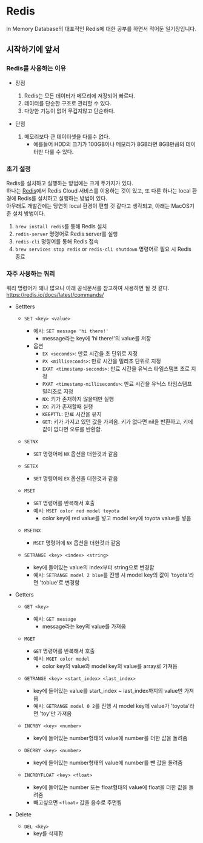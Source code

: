 # Redis

In Memory Database의 대표적인 Redis에 대한 공부를 하면서 적어둔 일기장입니다.

## 시작하기에 앞서

### Redis를 사용하는 이유

- 장점

  1. Redis는 모든 데이터가 메모리에 저장되어 빠르다.
  2. 데이터를 단순한 구조로 관리할 수 있다.
  3. 다양한 기능이 없어 무겁지않고 단순하다.

- 단점
  1. 메모리보다 큰 데이터셋을 다룰수 없다.
     - 예를들어 HDD의 크기가 100GB이나 메모리가 8GB라면 8GB만큼의 데이터만 다룰 수 있다.

### 초기 설정

Redis를 설치하고 실행하는 방법에는 크게 두가지가 있다.  
하나는 [Redis](http://redis.com)에서 Redis Cloud 서비스를 이용하는 것이 있고, 또 다른 하나는 local 환경에 Redis를 설치하고 실행하는 방법이 있다.  
아무래도 개발간에는 당연히 local 환경이 편할 것 같다고 생각되고, 아래는 MacOS기준 설치 방법이다.

1. `brew install redis`를 통해 Redis 설치
2. `redis-server` 명령어로 Redis server를 실행
3. `redis-cli` 명령어를 통해 Redis 접속
4. `brew services stop redis` or `redis-cli shutdown` 명령어로 필요 시 Redis 종료

### 자주 사용하는 쿼리

쿼리 명령어가 꽤나 많으니 아래 공식문서를 참고하여 사용하면 될 것 같다.  
https://redis.io/docs/latest/commands/

- Settters

  - `SET <key> <value>`

    - 에시: `SET message 'hi there!'`
      - message라는 key에 'hi there!'의 value를 저장
    - 옵션
      - `EX <seconds>`: 만료 시간을 초 단위로 지정
      - `PX <milliseconds>`: 만료 시간을 밀리초 단위로 지정
      - `EXAT <timestamp-seconds>`: 만료 시간을 유닉스 타임스탬프 초로 지정
      - `PXAT <timestamp-milliseconds>`: 만료 시간을 유닉스 타임스탬프 밀리초로 지정
      - `NX`: 키가 존재하지 않을때만 실행
      - `XX`: 키가 존재할때 실행
      - `KEEPTTL`: 만료 시간을 유지
      - `GET`: 키가 가지고 있던 값을 가져옴. 키가 없다면 nil을 반환하고, 키에 값이 없다면 오류를 반환함.

  - `SETNX`
    - `SET` 명령어에 `NX` 옵션을 더한것과 같음
  - `SETEX`
    - `SET` 명령어에 `EX` 옵션을 더한것과 같음
  - `MSET`
    - `SET` 명령어를 반복해서 호출
    - 예시: `MSET color red model toyota`
      - color key에 red value를 넣고 model key에 toyota value를 넣음
  - `MSETNX`

    - `MSET` 명령어에 `NX` 옵션을 더한것과 같음

  - `SETRANGE <key> <index> <string>`
    - key에 들어있는 value의 index부터 string으로 변경함
    - 예시: `SETRANGE model 2 blue`를 진행 시 model key의 값이 'toyota'라면 'toblue'로 변경함

- Getters

  - `GET <key>`

    - 예시: `GET message`
      - message라는 key의 value를 가져옴

  - `MGET`

    - `GET` 명령어를 반복해서 호출
    - 예시: `MGET color model`
      - color key의 value와 model key의 value를 array로 가져옴

  - `GETRANGE <key> <start_index> <last_index>`

    - key에 들어있는 value를 start_index ~ last_index까지의 value만 가져옴
    - 예시: `GETRANGE model 0 2`를 진행 시 model key에 value가 'toyota'라면 'toy'만 가져옴

  - `INCRBY <key> <number>`

    - key에 들어있는 number형태의 value에 number를 더한 값을 돌려줌

  - `DECRBY <key> <number>`

    - key에 들어있는 number형태의 value에 number를 뺀 값을 돌려줌

  - `INCRBYFLOAT <key> <float>`
    - key에 들어있는 number 또는 float형태의 value에 float을 더한 값을 돌려줌
    - 빼고싶으면 `<float>` 값을 음수로 주면됨

- Delete

  - `DEL <key>`
    - key를 삭제함
